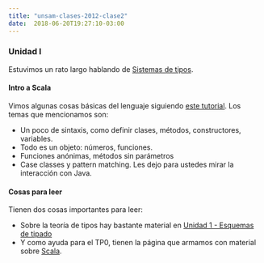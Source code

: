 ```yaml
---
title: "unsam-clases-2012-clase2"
date:  2018-06-20T19:27:10-03:00
---
```



### Unidad I

Estuvimos un rato largo hablando de [Sistemas de tipos](../conceptos-tipos-binding-sistemas-de-tipos).



#### Intro a Scala

Vimos algunas cosas básicas del lenguaje siguiendo [este tutorial](../te-scala). Los temas que mencionamos son:

* Un poco de sintaxis, como definir clases, métodos, constructores, variables.
* Todo es un objeto: números, funciones.
* Funciones anónimas, métodos sin parámetros
* Case classes y pattern matching.
Les dejo para ustedes mirar la interacción con Java. 


#### Cosas para leer





Tienen dos cosas importantes para leer:

* Sobre la teoría de tipos hay bastante material en [Unidad 1 - Esquemas de tipado](../conceptos-tipos-binding)
* Y como ayuda para el TP0, tienen la página que armamos con material sobre [Scala](../te-scala).